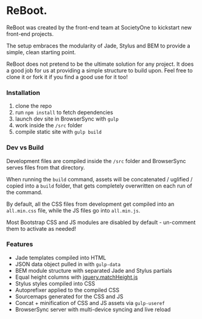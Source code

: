 # ReBoot.

ReBoot was created by the front-end team at SocietyOne to kickstart new front-end projects.

The setup embraces the modularity of Jade, Stylus and BEM to provide a simple, clean starting point.

ReBoot does not pretend to be the ultimate solution for any project. It does a good job for us at providing a simple structure to build upon. Feel free to clone it or fork it if you find a good use for it too!

### Installation

1. clone the repo
2. run `npm install` to fetch dependencies
3. launch dev site in BrowserSync with `gulp`
4. work inside the `/src` folder
5. compile static site with `gulp build`

### Dev vs Build

Development files are compiled inside the `/src` folder and BrowserSync serves files from that directory.

When running the `build` command, assets will be concatenated / uglified / copied into a `build` folder, that gets completely overwritten on each run of the command.

By default, all the CSS files from development get compiled into an `all.min.css` file, while the JS files go into `all.min.js`.

Most Bootstrap CSS and JS modules are disabled by default - un-comment them to activate as needed!

### Features

* Jade templates compiled into HTML
* JSON data object pulled in  with `gulp-data`
* BEM module structure with separated Jade and Stylus partials
* Equal height columns with [jquery.matchHeight.js](https://github.com/liabru/jquery-match-height)
* Stylus styles compiled into CSS
* Autoprefixer applied to the compiled CSS
* Sourcemaps generated for the CSS and JS
* Concat + minification of CSS and JS assets via `gulp-useref`
* BrowserSync server with multi-device syncing and live reload